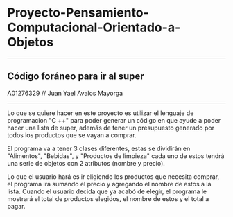# Proyecto-Pensamiento-Computacional-Orientado-a-Objetos
----------------------
Código foráneo para ir al super 
-------------
A01276329 // Juan Yael Avalos Mayorga

----------------------

Lo que se quiere hacer en este proyecto es utilizar el lenguaje de programacion "C ++" para poder generar un código en que ayude a poder hacer una lista
de super, además de tener un presupuesto generado por todos los productos que se vayan a comprar.

El programa va a tener 3 clases diferentes, estas se dividirán en "Alimentos", "Bebidas", y "Productos de limpieza" cada uno de estos tendrá una serie de 
objetos con 2 atributos (nombre y precio).

Lo que el usuario hará es ir eligiendo los productos que necesita comprar, el programa irá sumando el precio y agregando el nombre de estos a la lista. 
Cuando el usuario decida que ya acabó de elegir, el programa le mostrará el total de productos elegidos, el nombre de estos y el total a pagar.
